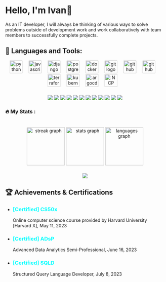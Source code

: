 ###
<!--
<div align="center">
  <img height="150" src="https://camo.githubusercontent.com/62da68eb62b1e5f175f7d1f0191dd89a653d7908feb22d37d4a0ab07365d6791/68747470733a2f2f6d656469612e67697068792e636f6d2f6d656469612f4d3967624264396e6244724f5475314d71782f67697068792e676966"  />
</div>
-->
###

<h1 align="left">Hello, I'm Ivan👋</h1>


<!--
I worked as a software QA operator in the UK for three and a half years. During my work with developers, I realized the need to increase work productivity by introducing automation systems. As a result, I collaborated with developers on a side project to develop a program that automates processes, which led to a 300% increase in productivity.

This experience motivated me to pursue a career as an IT developer. As an IT developer, it is essential to quickly and efficiently find solutions to similar problems. Through this experience, I have developed the ability to identify and solve problems and can find effective solutions when facing similar problems in the future.
-->

As an IT developer, I will always be thinking of various ways to solve problems outside of development work and work collaboratively with team members to successfully complete projects.


###


<!-- Update later
<div align="left">
  <img src="https://img.shields.io/static/v1?message=Gmail&logo=gmail&label=&color=D14836&logoColor=white&labelColor=&style=for-the-badge" height="35" alt="gmail logo"  />
  <img src="https://img.shields.io/static/v1?message=LinkedIn&logo=linkedin&label=&color=0077B5&logoColor=white&labelColor=&style=for-the-badge" height="35" alt="linkedin logo"  />
</div>
-->

###

## 🧰 Languages and Tools:

<!--
<p align="center">
  <a href="https://skillicons.dev">
    <img src="https://skillicons.dev/icons?i=py,js,django,vue,postgres,docker,git,github,kubernetes,docker" />
  </a>
</p>
-->

<!-- 
<div align="center">
<div style="background-color: #808080; border-radius: 12px; padding: 20px; width: 200px;" align="center">
  -->

<div align="center">
  <img src="https://cdn.jsdelivr.net/gh/devicons/devicon/icons/python/python-original.svg" height="40" alt="python logo"  />
  <img width="12" />
  <img src="https://cdn.jsdelivr.net/gh/devicons/devicon/icons/javascript/javascript-original.svg" height="40" alt="javascript logo"  />
  <img width="12" />
  <img src="https://noticon-static.tammolo.com/dgggcrkxq/image/upload/v1566919539/noticon/j2h9ud10ssbihscfqlwy.png" height="40" alt="django logo"  />
  <img width="12" />
  <img src="https://cdn.jsdelivr.net/gh/devicons/devicon/icons/postgresql/postgresql-original.svg" height="40" alt="postgresql logo"  />
  <img width="12" />
  <img src="https://cdn.jsdelivr.net/gh/devicons/devicon/icons/docker/docker-original.svg" height="40" alt="docker logo"  />
  <img width="12" />
  <img src="https://cdn.jsdelivr.net/gh/devicons/devicon/icons/git/git-original.svg" height="40" alt="git logo"  />
  <img width="12" />
  <img src="https://noticon-static.tammolo.com/dgggcrkxq/image/upload/v1567128822/noticon/osiivsvhnu4nt8doquo0.png" height="40" alt="github logo"  />
  <img width="12" />
  <img src="https://noticon-static.tammolo.com/dgggcrkxq/image/upload/v1673248072/noticon/uj1sljza7nnsj0lpilwk.png" height="40" alt="github actions logo"  />
  <img width="12" />
  <img src="https://cdn.jsdelivr.net/gh/devicons/devicon/icons/terraform/terraform-original.svg" height="40" alt="terraform logo"  />
  <img width="12" />
  <img src="https://noticon-static.tammolo.com/dgggcrkxq/image/upload/v1643226154/noticon/wdbbwmhayat3eptf80zb.png" height="40" alt="kubernetes logo"  />
  <img width="12" />
  <img src="https://cdn.jsdelivr.net/gh/devicons/devicon/icons/argocd/argocd-original.svg" height="40" alt="argocd logo"  />
  <img width="12" />
  <img src="https://noticon-static.tammolo.com/dgggcrkxq/image/upload/v1687004031/noticon/zepmlkjtdv81gu275myl.png" height="40" alt="NCP"  />
  <img width="12" />
</div>

###

###

<!--
  <img src="https://cdn.jsdelivr.net/gh/devicons/devicon/icons/vuejs/vuejs-original.svg" height="40" alt="vuejs logo"  />
  <img width="12" />
  <img src="https://cdn.jsdelivr.net/gh/devicons/devicon/icons/typescript/typescript-original.svg" height="40" alt="typescript logo"  />
  <img width="12" />
  <img src="https://cdn.jsdelivr.net/gh/devicons/devicon/icons/express/express-original.svg" height="30" alt="express logo"  />
  <img width="12" />
  <img src="https://cdn.jsdelivr.net/gh/devicons/devicon/icons/nodejs/nodejs-original.svg" height="30" alt="nodejs logo"  />
  <img width="12" />
  <img src="https://cdn.jsdelivr.net/gh/devicons/devicon/icons/react/react-original.svg" height="30" alt="react logo"  />
  <img width="12" />
  <img src="https://cdn.jsdelivr.net/gh/devicons/devicon/icons/html5/html5-original.svg" height="30" alt="html5 logo"  />
  <img width="12" />
  <img src="https://cdn.jsdelivr.net/gh/devicons/devicon/icons/css3/css3-original.svg" height="30" alt="css3 logo"  />
  <img width="12" /> 
  <img src="https://cdn.jsdelivr.net/gh/devicons/devicon/icons/amazonwebservices/amazonwebservices-original.svg" height="40" alt="amazonwebservices logo"  />
  <div width="12">
  <img src="https://cdn.jsdelivr.net/gh/devicons/devicon/icons/googlecloud/googlecloud-original.svg" height="40" alt="googlecloud logo"  />
  <img width="12" />
-->


###

###

<div align="center">
<img src="https://img.shields.io/badge/Python-3B3B3B?style=round&logo=python&logoColor=3776AB"/> 
<img src="https://img.shields.io/badge/JavaScript-3B3B3B?style=round&logo=javascript&logoColor=F7DF1E"/> 
<img src="https://img.shields.io/badge/django-3B3B3B?style=flat-square&logo=django&logoColor=white"/> 
<img src="https://img.shields.io/badge/PostgreSQL-3B3B3B?style=round&logo=postgresql&logoColor=4169E1"/> 
<img src="https://img.shields.io/badge/Docker-3B3B3B?style=round&logo=docker&logoColor=2496ED"/>
<img src="https://img.shields.io/badge/Git-3B3B3B?style=round&logo=git&logoColor=F05032"/>
<img src="https://img.shields.io/badge/Github-3B3B3B?style=round&logo=github&logoColor=F05032"/>
<img src="https://img.shields.io/badge/GithubActions-3B3B3B?style=round&logo=githubactions&logoColor=2088FF"/>
<img src="https://img.shields.io/badge/Terraform-3B3B3B?style=round&logo=terraform&logoColor=7B42BC"/>
<img src="https://img.shields.io/badge/Kubernetes-3B3B3B?style=round&logo=kubernetes&logoColor=326CE5"/>
<img src="https://img.shields.io/badge/ArgoCD-3B3B3B?style=round&logo=argo&logoColor=EF7B4D"/>
<img src="https://img.shields.io/badge/NaverCloud-3B3B3B?style=round&logo=naver&logoColor=03C75A"/>
</div>


<!--
<img src="https://img.shields.io/badge/Vue.js-3B3B3B?style=round&logo=vuedotjs&logoColor=4FC08D"/>
<img src="https://img.shields.io/badge/Express.js-3B3B3B?style=round&logo=express&logoColor=000000"/>
<img src="https://img.shields.io/badge/Node.js-3B3B3B?style=round&logo=nodedotjs&logoColor=339933"/>
<img src="https://img.shields.io/badge/TypeScript-3B3B3B?style=round&logo=typescript&logoColor=3178C6"/>
<img src="https://img.shields.io/badge/React.js-3B3B3B?style=round&logo=React&logoColor=61DAFB"/>
<img src="https://img.shields.io/badge/C-3B3B3B?style=round&logo=c&logoColor=A8B9CC"/>
<img src="https://img.shields.io/badge/Three.js-3B3B3B?style=round&logo=threedotjs&logoColor=000000"/>
<img src="https://img.shields.io/badge/Flask-3B3B3B?style=round&logo=Flask&logoColor=000000"/>
<img src="https://img.shields.io/badge/MongoDB-3B3B3B?style=round&logo=mongodb&logoColor=47A248"/>
<img src="https://img.shields.io/badge/Sequelize-3B3B3B?style=round&logo=sequelize&logoColor=52B0E7"/>
<img src="https://img.shields.io/badge/MySQL-3B3B3B?style=round&logo=mysql&logoColor=4479A1"/>
<img src="https://img.shields.io/badge/Notion-3B3B3B?style=round&logo=notion&logoColor=000000"/>
<img src="https://img.shields.io/badge/Slack-3B3B3B?style=round&logo=Slack&logoColor=4A154B"/>
<img src="https://img.shields.io/badge/GitHub-3B3B3B?style=round&logo=github&logoColor=181717"/>
<img src="https://img.shields.io/badge/AWS-3B3B3B?style=round&logo=amazonaws&logoColor=F7DF1E"/>
<img src="https://img.shields.io/badge/GCP-3B3B3B?style=round&logo=googlecloud&logoColor=4285F4"/>
-->




###

<h3 align="left">🔥   My Stats :</h3>

###

<br clear="both">

<div align="center">
  <img src="https://streak-stats.demolab.com?user=IvaninITworld&locale=en&mode=daily&theme=dark&hide_border=false&border_radius=5&order=3" height="120" alt="streak graph"  />
  <img src="https://github-readme-stats.vercel.app/api?username=IvaninITworld&hide_title=false&hide_rank=true&show_icons=true&include_all_commits=true&count_private=true&disable_animations=false&theme=dracula&locale=en&hide_border=false&order=1" height="120" alt="stats graph"  />
  <img src="https://github-readme-stats.vercel.app/api/top-langs?username=IvaninITworld&locale=en&hide_title=false&layout=compact&card_width=320&langs_count=6&theme=dracula&hide_border=false&order=2" height="120" alt="languages graph"  />
</div>

###

<div align="center">
  <img src="https://visitor-badge.laobi.icu/badge?page_id=IvaninITworld.IvaninITworld&"  />
</div>

###

###


## 🏆 Achievements & Certifications

- <h3 style="color:cyan"> [Certified] CS50x</h3> 
  Online computer science course provided by Harvard University [Harvard X], May 11, 2023

- <h3 style="color:cyan"> [Certified] ADsP</h3> 
  Advanced Data Analytics Semi-Professional, June 16, 2023
  
- <h3 style="color:cyan"> [Certified] SQLD</h3> 
  Structured Query Language Developer, July 8, 2023


